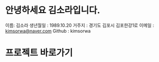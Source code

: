 # 안녕하세요 김소라입니다.

이름: 김소라
생년월일 : 1989.10.20
거주지 : 경기도 김포시 김포한강1로
이메일 : kimsorwa@naver.com
Github : kimsorwa

# 프로젝트 바로가기
